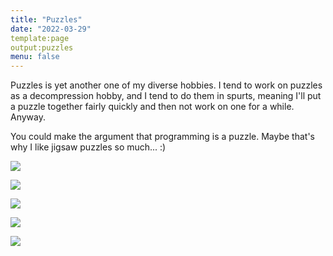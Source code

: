 ```yaml
---
title: "Puzzles"
date: "2022-03-29"
template:page
output:puzzles
menu: false
---
```


Puzzles is yet another one of my diverse hobbies. I tend to work on puzzles as a decompression hobby, and I tend to do them in spurts, meaning I'll put a puzzle together fairly quickly and then not work on one for a while. Anyway.

You could make the argument that programming is a puzzle. Maybe that's why I like jigsaw puzzles so much... :)

![](/images/IMG_20220522_195208_623-1024x768.jpg)

![](/images/IMG_20210214_113917607-1024x768.jpg)

![](/images/IMG_0878-1024x575.jpg)

![](/images/IMG_0187-1024x575.jpg)

![](/images/IMG_0153-1024x575.jpg)
